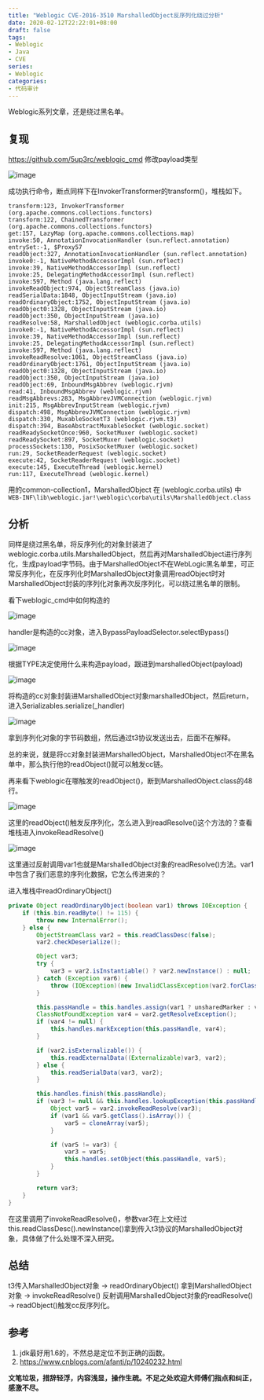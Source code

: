 ```yaml
---
title: "Weblogic CVE-2016-3510 MarshalledObject反序列化绕过分析"
date: 2020-02-12T22:22:01+08:00
draft: false
tags:
- Weblogic
- Java
- CVE
series:
- Weblogic
categories:
- 代码审计
---
```


Weblogic系列文章，还是绕过黑名单。
<!--more-->

## 复现
https://github.com/5up3rc/weblogic_cmd 修改payload类型

![image](https://y4er.com/img/uploads/20200216011668.png)

成功执行命令，断点同样下在InvokerTransformer的transform()，堆栈如下。
```
transform:123, InvokerTransformer (org.apache.commons.collections.functors)
transform:122, ChainedTransformer (org.apache.commons.collections.functors)
get:157, LazyMap (org.apache.commons.collections.map)
invoke:50, AnnotationInvocationHandler (sun.reflect.annotation)
entrySet:-1, $Proxy57
readObject:327, AnnotationInvocationHandler (sun.reflect.annotation)
invoke0:-1, NativeMethodAccessorImpl (sun.reflect)
invoke:39, NativeMethodAccessorImpl (sun.reflect)
invoke:25, DelegatingMethodAccessorImpl (sun.reflect)
invoke:597, Method (java.lang.reflect)
invokeReadObject:974, ObjectStreamClass (java.io)
readSerialData:1848, ObjectInputStream (java.io)
readOrdinaryObject:1752, ObjectInputStream (java.io)
readObject0:1328, ObjectInputStream (java.io)
readObject:350, ObjectInputStream (java.io)
readResolve:58, MarshalledObject (weblogic.corba.utils)
invoke0:-1, NativeMethodAccessorImpl (sun.reflect)
invoke:39, NativeMethodAccessorImpl (sun.reflect)
invoke:25, DelegatingMethodAccessorImpl (sun.reflect)
invoke:597, Method (java.lang.reflect)
invokeReadResolve:1061, ObjectStreamClass (java.io)
readOrdinaryObject:1761, ObjectInputStream (java.io)
readObject0:1328, ObjectInputStream (java.io)
readObject:350, ObjectInputStream (java.io)
readObject:69, InboundMsgAbbrev (weblogic.rjvm)
read:41, InboundMsgAbbrev (weblogic.rjvm)
readMsgAbbrevs:283, MsgAbbrevJVMConnection (weblogic.rjvm)
init:215, MsgAbbrevInputStream (weblogic.rjvm)
dispatch:498, MsgAbbrevJVMConnection (weblogic.rjvm)
dispatch:330, MuxableSocketT3 (weblogic.rjvm.t3)
dispatch:394, BaseAbstractMuxableSocket (weblogic.socket)
readReadySocketOnce:960, SocketMuxer (weblogic.socket)
readReadySocket:897, SocketMuxer (weblogic.socket)
processSockets:130, PosixSocketMuxer (weblogic.socket)
run:29, SocketReaderRequest (weblogic.socket)
execute:42, SocketReaderRequest (weblogic.socket)
execute:145, ExecuteThread (weblogic.kernel)
run:117, ExecuteThread (weblogic.kernel)
```
用的common-collection1，MarshalledObject 在 (weblogic.corba.utils) 中 `WEB-INF\lib\weblogic.jar!\weblogic\corba\utils\MarshalledObject.class`

## 分析
同样是绕过黑名单，将反序列化的对象封装进了weblogic.corba.utils.MarshalledObject，然后再对MarshalledObject进行序列化，生成payload字节码。由于MarshalledObject不在WebLogic黑名单里，可正常反序列化，在反序列化时MarshalledObject对象调用readObject时对MarshalledObject封装的序列化对象再次反序列化，可以绕过黑名单的限制。

看下weblogic_cmd中如何构造的

![image](https://y4er.com/img/uploads/20200216018369.png)

handler是构造的cc对象，进入BypassPayloadSelector.selectBypass()

![image](https://y4er.com/img/uploads/20200216015027.png)

根据TYPE决定使用什么来构造payload，跟进到marshalledObject(payload)

![image](https://y4er.com/img/uploads/20200216017587.png)

将构造的cc对象封装进MarshalledObject对象marshalledObject，然后return，进入Serializables.serialize(_handler)

![image](https://y4er.com/img/uploads/20200216016245.png)

拿到序列化对象的字节码数组，然后通过t3协议发送出去，后面不在解释。

总的来说，就是将cc对象封装进MarshalledObject，MarshalledObject不在黑名单中，那么执行他的readObject()就可以触发cc链。

再来看下weblogic在哪触发的readObject()，断到MarshalledObject.class的48行。

![image](https://y4er.com/img/uploads/20200216017844.png)

这里的readObject()触发反序列化，怎么进入到readResolve()这个方法的？查看堆栈进入invokeReadResolve()

![image](https://y4er.com/img/uploads/20200216013218.png)

这里通过反射调用var1也就是MarshalledObject对象的readResolve()方法。var1中包含了我们恶意的序列化数据，它怎么传进来的？

进入堆栈中readOrdinaryObject()

```java
private Object readOrdinaryObject(boolean var1) throws IOException {
    if (this.bin.readByte() != 115) {
        throw new InternalError();
    } else {
        ObjectStreamClass var2 = this.readClassDesc(false);
        var2.checkDeserialize();

        Object var3;
        try {
            var3 = var2.isInstantiable() ? var2.newInstance() : null;
        } catch (Exception var6) {
            throw (IOException)(new InvalidClassException(var2.forClass().getName(), "unable to create instance")).initCause(var6);
        }

        this.passHandle = this.handles.assign(var1 ? unsharedMarker : var3);
        ClassNotFoundException var4 = var2.getResolveException();
        if (var4 != null) {
            this.handles.markException(this.passHandle, var4);
        }

        if (var2.isExternalizable()) {
            this.readExternalData((Externalizable)var3, var2);
        } else {
            this.readSerialData(var3, var2);
        }

        this.handles.finish(this.passHandle);
        if (var3 != null && this.handles.lookupException(this.passHandle) == null && var2.hasReadResolveMethod()) {
            Object var5 = var2.invokeReadResolve(var3);
            if (var1 && var5.getClass().isArray()) {
                var5 = cloneArray(var5);
            }

            if (var5 != var3) {
                var3 = var5;
                this.handles.setObject(this.passHandle, var5);
            }
        }

        return var3;
    }
}
```
在这里调用了invokeReadResolve()，参数var3在上文经过this.readClassDesc().newInstance()拿到传入t3协议的MarshalledObject对象，具体做了什么处理不深入研究。

## 总结
t3传入MarshalledObject对象 -> readOrdinaryObject() 拿到MarshalledObject对象 -> invokeReadResolve() 反射调用MarshalledObject对象的readResolve() -> readObject()触发cc反序列化。

## 参考
1. jdk最好用1.6的，不然总是定位不到正确的函数。
2. https://www.cnblogs.com/afanti/p/10240232.html

**文笔垃圾，措辞轻浮，内容浅显，操作生疏。不足之处欢迎大师傅们指点和纠正，感激不尽。**

